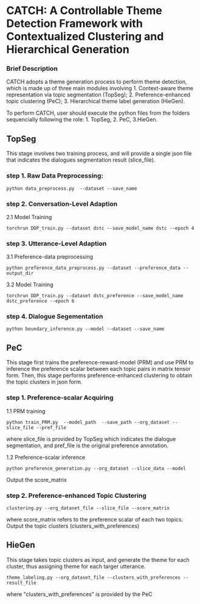 # CATCH: A Controllable Theme Detection Framework with Contextualized Clustering and Hierarchical Generation #

### Brief Description ###
CATCH adopts a theme generation process to perform theme detection, which is made up of three main modules involving 1. Context-aware theme representation via topic segmentation (TopSeg); 2. Preference-enhanced topic clustering (PeC); 3. Hierarchical theme label generation (HieGen). 

To perform CATCH, user should execute the python files from the folders sequencially following the role: 1. TopSeg, 2. PeC, 3.HieGen.




## TopSeg ##
This stage involves two training process, and will provide a single json file that indicates the dialogues segmentation result (slice_file).

### step 1. Raw Data Preprocessing: ###

```
python data_preprocess.py  --dataset --save_name
```

### step 2. Conversation-Level Adaption ###

2.1 Model Training
```
torchrun DDP_train.py --dataset dstc --save_model_name dstc --epoch 4
```

### step 3. Utterance-Level Adaption ###

3.1 Preference-data preprocessing 
```
python preference_data_preprocess.py --dataset --preference_data --output_dir
```

3.2 Model Training
```
torchrun DDP_train.py --dataset dstc_preference --save_model_name dstc_preference --epoch 6
```

### step 4. Dialogue Segementation ###

```
python boundary_inference.py --model --dataset --save_name
```




## PeC ##
This stage first trains the preference-reward-model (PRM) and use PRM to inference the preference scalar between each topic pairs in matrix tensor form. Then, this stage performs preference-enhanced clustering to obtain the topic clusters in json form.

### step 1. Preference-scalar Acquiring ####

1.1 PRM training 
```
python train_PRM.py  --model_path  --save_path --org_dataset --slice_file --pref_file
```
where slice_file is provided by TopSeg which indicates the dialogue segmentation, and pref_file is the original preference annotation.

1.2 Preference-scalar inference
```
python preference_generation.py --org_dataset --slice_data --model
```
Output the score_matrix

### step 2. Preference-enhanced Topic Clustering ####
```
clustering.py --org_dataset_file --slice_file --score_matrix
```
where score_matrix refers to the preference scalar of each two topics.
Output the topic clusters (clusters_with_preferences)





## HieGen ##
This stage takes topic clusters as input, and generate the theme for each cluster, thus assigning theme for each targer utterance.

```
theme_labeling.py --org_dataset_file --clusters_with_preferences --result_file
```
where "clusters_with_preferences" is provided by the PeC